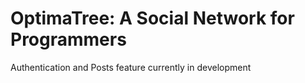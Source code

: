 # OptimaTree: A Social Network for Programmers

Authentication and Posts feature currently in development